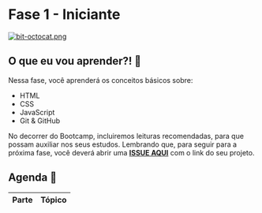 # Fase 1 - Iniciante

[![bit-octocat.png](https://i.postimg.cc/JzxhSxxy/bit-octocat.png)](https://postimg.cc/hXJgd9Hg)

## O que eu vou aprender?! 📕

Nessa fase, você aprenderá os conceitos básicos sobre: 

- HTML
- CSS
- JavaScript
- Git & GitHub

No decorrer do Bootcamp, incluiremos leituras recomendadas, para que possam auxiliar nos seus estudos.
Lembrando que, para seguir para a próxima fase, você deverá abrir uma **[ISSUE AQUI](https://github.com/glaucia86/frontend-bootcamp-online/issues)** com o link do seu projeto.

## Agenda 📘

| Parte  |  Tópico |   
|---|--- |

